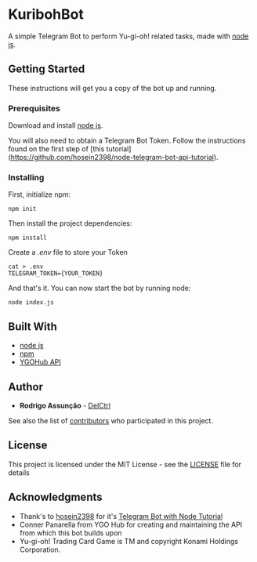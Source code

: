 # KuribohBot

A simple Telegram Bot to perform Yu-gi-oh! related tasks, made with [node js](https://nodejs.org/).

## Getting Started

These instructions will get you a copy of the bot up and running.

### Prerequisites

Download and install [node js](https://nodejs.org/).

You will also need to obtain a Telegram Bot Token. Follow the instructions found on the first step of [this tutorial] (https://github.com/hosein2398/node-telegram-bot-api-tutorial).

### Installing

First, initialize npm:

```
npm init
```

Then install the project dependencies:

```
npm install
```

Create a _.env_ file to store your Token
```
cat > .env
TELEGRAM_TOKEN={YOUR_TOKEN}
```

And that's it. You can now start the bot by running node:

```
node index.js
```

## Built With

* [node js](https://nodejs.org/)
* [npm](https://www.npmjs.com/)
* [YGOHub API](https://www.ygohub.com)

## Author

* **Rodrigo Assunção** - [DelCtrl](https://github.com/delctrl)

See also the list of [contributors](https://github.com/delctrl/kuribohbot/contributors) who participated in this project.

## License

This project is licensed under the MIT License - see the [LICENSE](LICENSE) file for details

## Acknowledgments

* Thank's to [hosein2398](https://github.com/hosein2398/) for it's [Telegram Bot with Node Tutorial](https://github.com/hosein2398/node-telegram-bot-api-tutorial)
* Conner Panarella from YGO Hub for creating and maintaining the API from which this bot builds upon
* Yu-gi-oh! Trading Card Game is TM and copyright Konami Holdings Corporation.
